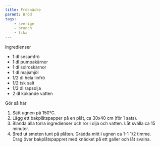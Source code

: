 ```yaml
---
title: Fröknäcke
parent: Bröd
tags:
    - sverige
    - brunch
    - fika
---
```

Ingredienser

- 1 dl sesamfrö
- 1 dl pumpakärnor
- 1 dl solroskärnor
- 1 dl majsmjöl
- 1/2 dl hela linfrö
- 1/2 tsk salt
- 1/2 dl rapsolja
- 2 dl kokande vatten


Gör så här

1. Sätt ugnen på 150°C.
2. Lägg ett bakplåtspapper på en plåt, ca 30x40 cm (för 1 sats).
3. Blanda alla torra ingredienser och rör i olja och vatten. Låt svälla ca 15 minuter.
4. Bred ut smeten tunt på plåten. Grädda mitt i ugnen ca 1-1 1/2 timme. Drag över bakplåtspappret med knäcket på ett galler och låt svalna.

